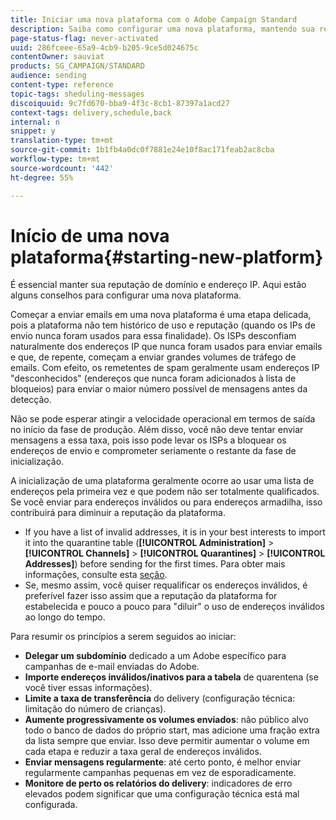 ```yaml
---
title: Iniciar uma nova plataforma com o Adobe Campaign Standard
description: Saiba como configurar uma nova plataforma, mantendo sua reputação de domínio e endereço IP com a Adobe Campaign Standard.
page-status-flag: never-activated
uuid: 286fceee-65a9-4cb9-b205-9ce5d024675c
contentOwner: sauviat
products: SG_CAMPAIGN/STANDARD
audience: sending
content-type: reference
topic-tags: sheduling-messages
discoiquuid: 9c7fd670-bba9-4f3c-8cb1-87397a1acd27
context-tags: delivery,schedule,back
internal: n
snippet: y
translation-type: tm+mt
source-git-commit: 1b1fb4a0dc0f7881e24e10f8ac171feab2ac8cba
workflow-type: tm+mt
source-wordcount: '442'
ht-degree: 55%

---
```



# Início de uma nova plataforma{#starting-new-platform}

É essencial manter sua reputação de domínio e endereço IP. Aqui estão alguns conselhos para configurar uma nova plataforma.

Começar a enviar emails em uma nova plataforma é uma etapa delicada, pois a plataforma não tem histórico de uso e reputação (quando os IPs de envio nunca foram usados para essa finalidade). Os ISPs desconfiam naturalmente dos endereços IP que nunca foram usados para enviar emails e que, de repente, começam a enviar grandes volumes de tráfego de emails. Com efeito, os remetentes de spam geralmente usam endereços IP &quot;desconhecidos&quot; (endereços que nunca foram adicionados à  lista de bloqueios) para enviar o maior número possível de mensagens antes da detecção.

Não se pode esperar atingir a velocidade operacional em termos de saída no início da fase de produção. Além disso, você não deve tentar enviar mensagens a essa taxa, pois isso pode levar os ISPs a bloquear os endereços de envio e comprometer seriamente o restante da fase de inicialização.

A inicialização de uma plataforma geralmente ocorre ao usar uma lista de endereços pela primeira vez e que podem não ser totalmente qualificados. Se você enviar para endereços inválidos ou para endereços armadilha, isso contribuirá para diminuir a reputação da plataforma.
* If you have a list of invalid addresses, it is in your best interests to import it into the quarantine table (**[!UICONTROL Administration]** > **[!UICONTROL Channels]** > **[!UICONTROL Quarantines]** > **[!UICONTROL Addresses]**) before sending for the first times. Para obter mais informações, consulte esta [seção](../../sending/using/understanding-quarantine-management.md#identifying-quarantined-addresses-for-the-entire-platform).
* Se, mesmo assim, você quiser requalificar os endereços inválidos, é preferível fazer isso assim que a reputação da plataforma for estabelecida e pouco a pouco para &quot;diluir&quot; o uso de endereços inválidos ao longo do tempo.

Para resumir os princípios a serem seguidos ao iniciar:
* **Delegar um subdomínio** dedicado a um Adobe específico para campanhas de e-mail enviadas do Adobe.
* **Importe endereços inválidos/inativos para a tabela** de quarentena (se você tiver essas informações).
* **Limite a taxa de transferência** do delivery (configuração técnica: limitação do número de crianças).
* **Aumente progressivamente os volumes enviados**: não público alvo todo o banco de dados do próprio start, mas adicione uma fração extra da lista sempre que enviar. Isso deve permitir aumentar o volume em cada etapa e reduzir a taxa geral de endereços inválidos.
* **Enviar mensagens regularmente**: até certo ponto, é melhor enviar regularmente campanhas pequenas em vez de esporadicamente.
* **Monitore de perto os relatórios do delivery**: indicadores de erro elevados podem significar que uma configuração técnica está mal configurada.
